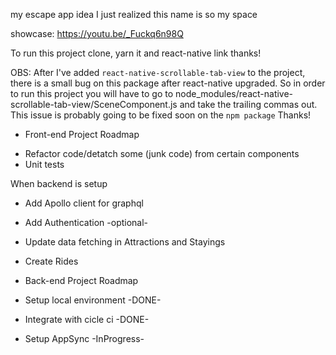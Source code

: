 my escape app idea
I just realized this name is so my space

showcase: https://youtu.be/_Fuckq6n98Q

To run this project clone, yarn it and react-native link
thanks!

OBS: After I've added `react-native-scrollable-tab-view` to the project, there is a small
bug on this package after react-native upgraded. So in order to run this project you will
have to go to node_modules/react-native-scrollable-tab-view/SceneComponent.js and take the trailing commas out. This issue is probably going to be fixed soon on the `npm package` Thanks! 


* Front-end Project Roadmap

- Refactor code/detatch some (junk code) from certain components
- Unit tests

When backend is setup

- Add Apollo client for graphql
- Add Authentication -optional-

- Update data fetching in Attractions and Stayings
- Create Rides 


* Back-end Project Roadmap

- Setup local environment -DONE-
- Integrate with cicle ci -DONE-

- Setup AppSync -InProgress-

